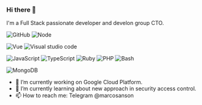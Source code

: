 ### Hi there 👋

I'm a Full Stack passionate developer and develon group CTO.

![GitHub](https://badges.aleen42.com/src/github.svg)
![Node](https://aleen42.github.io/badges/src/node.svg)


![Vue](https://aleen42.github.io/badges/src/vue.svg)
![Visual studio code](https://badges.aleen42.com/src/visual_studio_code.svg)

![JavaScript](https://aleen42.github.io/badges/src/javascript.svg)
![TypeScript](https://aleen42.github.io/badges/src/typescript.svg)
![Ruby](https://img.shields.io/badge/ruby-%23CC342D.svg?style=for-the-badge&logo=ruby&logoColor=white)
![PHP](https://img.shields.io/badge/php-%23777BB4.svg?style=for-the-badge&logo=php&logoColor=white)
![Bash](https://img.shields.io/badge/Shell_Script-121011?style=for-the-badge&logo=gnu-bash&logoColor=white)

![MongoDB](https://img.shields.io/badge/MongoDB-4EA94B?style=for-the-badge&logo=mongodb&logoColor=white)

- 🔭 I’m currently working on Google Cloud Platform.
- 🌱 I’m currently learning about new approach in security access control.
- 📫 How to reach me: Telegram @marcosanson


<!--
**marcosanson/marcosanson** is a ✨ _special_ ✨ repository because its `README.md` (this file) appears on your GitHub profile.

Here are some ideas to get you started:

- 🔭 I’m currently working on ...
- 🌱 I’m currently learning ...
- 👯 I’m looking to collaborate on ...
- 🤔 I’m looking for help with ...
- 💬 Ask me about ...
- 📫 How to reach me: ...
- 😄 Pronouns: ...
- ⚡ Fun fact: ...
-->
